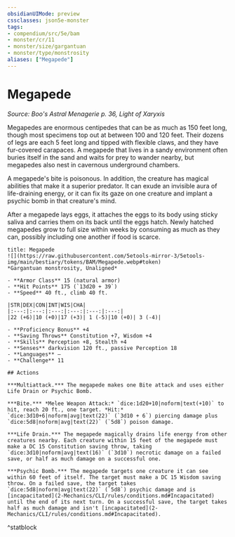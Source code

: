 ```yaml
---
obsidianUIMode: preview
cssclasses: json5e-monster
tags:
- compendium/src/5e/bam
- monster/cr/11
- monster/size/gargantuan
- monster/type/monstrosity
aliases: ["Megapede"]
---
```

# Megapede
*Source: Boo's Astral Menagerie p. 36, Light of Xaryxis*  

Megapedes are enormous centipedes that can be as much as 150 feet long, though most specimens top out at between 100 and 120 feet. Their dozens of legs are each 5 feet long and tipped with flexible claws, and they have fur-covered carapaces. A megapede that lives in a sandy environment often buries itself in the sand and waits for prey to wander nearby, but megapedes also nest in cavernous underground chambers.

A megapede's bite is poisonous. In addition, the creature has magical abilities that make it a superior predator. It can exude an invisible aura of life-draining energy, or it can fix its gaze on one creature and implant a psychic bomb in that creature's mind.

After a megapede lays eggs, it attaches the eggs to its body using sticky saliva and carries them on its back until the eggs hatch. Newly hatched megapedes grow to full size within weeks by consuming as much as they can, possibly including one another if food is scarce.

```ad-statblock
title: Megapede
![](https://raw.githubusercontent.com/5etools-mirror-3/5etools-img/main/bestiary/tokens/BAM/Megapede.webp#token)
*Gargantuan monstrosity, Unaligned*

- **Armor Class** 15 (natural armor)
- **Hit Points** 175 (`13d20 + 39`)
- **Speed** 40 ft., climb 40 ft.

|STR|DEX|CON|INT|WIS|CHA|
|:---:|:---:|:---:|:---:|:---:|:---:|
|22 (+6)|10 (+0)|17 (+3)| 1 (-5)|10 (+0)| 3 (-4)|

- **Proficiency Bonus** +4
- **Saving Throws** Constitution +7, Wisdom +4
- **Skills** Perception +8, Stealth +4
- **Senses** darkvision 120 ft., passive Perception 18
- **Languages** —
- **Challenge** 11

## Actions

***Multiattack.*** The megapede makes one Bite attack and uses either Life Drain or Psychic Bomb.

***Bite.*** *Melee Weapon Attack:* `dice:1d20+10|noform|text(+10)` to hit, reach 20 ft., one target. *Hit:* `dice:3d10+6|noform|avg|text(22)` (`3d10 + 6`) piercing damage plus `dice:5d8|noform|avg|text(22)` (`5d8`) poison damage.

***Life Drain.*** The megapede magically drains life energy from other creatures nearby. Each creature within 15 feet of the megapede must make a DC 15 Constitution saving throw, taking `dice:3d10|noform|avg|text(16)` (`3d10`) necrotic damage on a failed save, or half as much damage on a successful one.

***Psychic Bomb.*** The megapede targets one creature it can see within 60 feet of itself. The target must make a DC 15 Wisdom saving throw. On a failed save, the target takes `dice:5d8|noform|avg|text(22)` (`5d8`) psychic damage and is [incapacitated](2-Mechanics/CLI/rules/conditions.md#Incapacitated) until the end of its next turn. On a successful save, the target takes half as much damage and isn't [incapacitated](2-Mechanics/CLI/rules/conditions.md#Incapacitated).
```
^statblock
